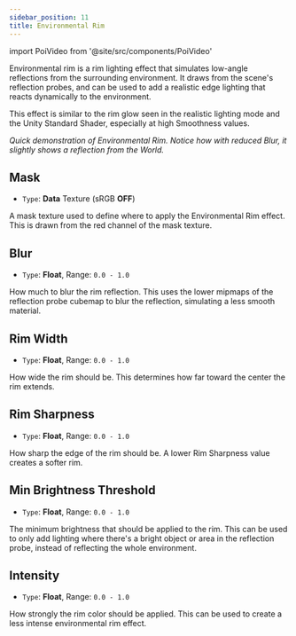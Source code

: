 ```yaml
---
sidebar_position: 11
title: Environmental Rim
---
```

import PoiVideo from '@site/src/components/PoiVideo'

Environmental rim is a rim lighting effect that simulates low-angle reflections from the surrounding environment. It draws from the scene's reflection probes, and can be used to add a realistic edge lighting that reacts dynamically to the environment.

This effect is similar to the rim glow seen in the realistic lighting mode and the Unity Standard Shader, especially at high Smoothness values.

<PoiVideo url='/vid/shading/EnvironmentalRim.mp4'/>

*Quick demonstration of Environmental Rim. Notice how with reduced Blur, it slightly shows a reflection from the World.*

## Mask

- `Type`: **Data** Texture (sRGB **OFF**)

A mask texture used to define where to apply the Environmental Rim effect. This is drawn from the red channel of the mask texture.

## Blur

- `Type`: **Float**, Range: `0.0 - 1.0`

How much to blur the rim reflection. This uses the lower mipmaps of the reflection probe cubemap to blur the reflection, simulating a less smooth material.

## Rim Width

- `Type`: **Float**, Range: `0.0 - 1.0`

How wide the rim should be. This determines how far toward the center the rim extends.

## Rim Sharpness

- `Type`: **Float**, Range: `0.0 - 1.0`

How sharp the edge of the rim should be. A lower Rim Sharpness value creates a softer rim.

## Min Brightness Threshold

- `Type`: **Float**, Range: `0.0 - 1.0`

The minimum brightness that should be applied to the rim. This can be used to only add lighting where there's a bright object or area in the reflection probe, instead of reflecting the whole environment. 

## Intensity

- `Type`: **Float**, Range: `0.0 - 1.0`

How strongly the rim color should be applied. This can be used to create a less intense environmental rim effect.
